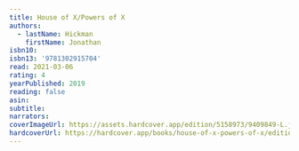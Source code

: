 ```yaml
---
title: House of X/Powers of X
authors:
  - lastName: Hickman
    firstName: Jonathan
isbn10:
isbn13: '9781302915704'
read: 2021-03-06
rating: 4
yearPublished: 2019
reading: false
asin:
subtitle:
narrators:
coverImageUrl: https://assets.hardcover.app/edition/5158973/9409849-L.jpg
hardcoverUrl: https://hardcover.app/books/house-of-x-powers-of-x/editions/31497121
---
```

